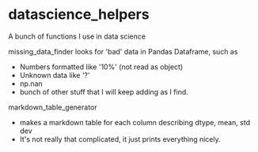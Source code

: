 # datascience_helpers
A bunch of functions I use in data science


missing_data_finder looks for 'bad' data in Pandas Dataframe, such as 
- Numbers formatted like '10%' (not read as object)
- Unknown data like '?'
- np.nan
- bunch of other stuff that I will keep adding as I find.


markdown_table_generator
- makes a markdown table for each column describing dtype, mean, std dev
- It's not really that complicated, it just prints everything nicely.